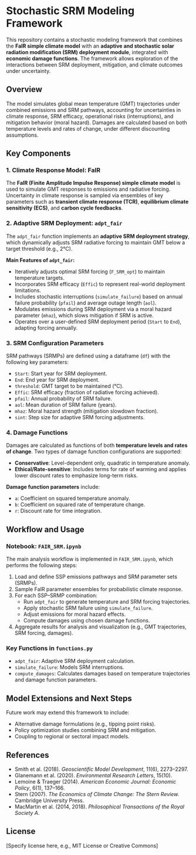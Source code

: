 
# Stochastic SRM Modeling Framework

This repository contains a stochastic modeling framework that combines the **FaIR simple climate model** with an **adaptive and stochastic solar radiation modification (SRM) deployment module**, integrated with **economic damage functions**. The framework allows exploration of the interactions between SRM deployment, mitigation, and climate outcomes under uncertainty.

## Overview

The model simulates global mean temperature (GMT) trajectories under combined emissions and SRM pathways, accounting for uncertainties in climate response, SRM efficacy, operational risks (interruptions), and mitigation behavior (moral hazard). Damages are calculated based on both temperature levels and rates of change, under different discounting assumptions.

## Key Components

### 1. Climate Response Model: FaIR

The **FaIR (Finite Amplitude Impulse Response) simple climate model** is used to simulate GMT responses to emissions and radiative forcing. Uncertainty in climate response is sampled via ensembles of key parameters such as **transient climate response (TCR)**, **equilibrium climate sensitivity (ECS)**, and **carbon cycle feedbacks**.

### 2. Adaptive SRM Deployment: `adpt_fair`

The `adpt_fair` function implements an **adaptive SRM deployment strategy**, which dynamically adjusts SRM radiative forcing to maintain GMT below a target threshold (e.g., 2°C).

**Main Features of `adpt_fair`:**
- Iteratively adjusts optimal SRM forcing (`F_SRM_opt`) to maintain temperature targets.
- Incorporates SRM efficacy (`Effic`) to represent real-world deployment limitations.
- Includes stochastic interruptions (`simulate_failure`) based on annual failure probability (`pfail`) and average outage length (`aol`).
- Modulates emissions during SRM deployment via a moral hazard parameter (`mhaz`), which slows mitigation if SRM is active.
- Operates over a user-defined SRM deployment period (`Start` to `End`), adapting forcing annually.

### 3. SRM Configuration Parameters

SRM pathways (SRMPs) are defined using a dataframe (`df`) with the following key parameters:
- `Start`: Start year for SRM deployment.
- `End`: End year for SRM deployment.
- `threshold`: GMT target to be maintained (°C).
- `Effic`: SRM efficacy (fraction of radiative forcing achieved).
- `pfail`: Annual probability of SRM failure.
- `aol`: Mean duration of SRM failure (years).
- `mhaz`: Moral hazard strength (mitigation slowdown fraction).
- `sint`: Step size for adaptive SRM forcing adjustments.

### 4. Damage Functions

Damages are calculated as functions of both **temperature levels and rates of change**. Two types of damage function configurations are supported:
- **Conservative**: Level-dependent only, quadratic in temperature anomaly.
- **Ethical/Rate-sensitive**: Includes terms for rate of warming and applies lower discount rates to emphasize long-term risks.

**Damage function parameters** include:
- `a`: Coefficient on squared temperature anomaly.
- `b`: Coefficient on squared rate of temperature change.
- `r`: Discount rate for time integration.

## Workflow and Usage

### Notebook: `FAIR_SRM.ipynb`

The main analysis workflow is implemented in `FAIR_SRM.ipynb`, which performs the following steps:
1. Load and define SSP emissions pathways and SRM parameter sets (SRMPs).
2. Sample FaIR parameter ensembles for probabilistic climate response.
3. For each SSP–SRMP combination:
    - Run `adpt_fair` to generate temperature and SRM forcing trajectories.
    - Apply stochastic SRM failure using `simulate_failure`.
    - Adjust emissions for moral hazard effects.
    - Compute damages using chosen damage functions.
4. Aggregate results for analysis and visualization (e.g., GMT trajectories, SRM forcing, damages).

### Key Functions in `functions.py`
- `adpt_fair`: Adaptive SRM deployment calculation.
- `simulate_failure`: Models SRM interruptions.
- `compute_damages`: Calculates damages based on temperature trajectories and damage function parameters.

## Model Extensions and Next Steps

Future work may extend this framework to include:
- Alternative damage formulations (e.g., tipping point risks).
- Policy optimization studies combining SRM and mitigation.
- Coupling to regional or sectoral impact models.

## References
- Smith et al. (2018). *Geoscientific Model Development*, 11(6), 2273–2297.
- Glanemann et al. (2020). *Environmental Research Letters*, 15(10).
- Lemoine & Traeger (2014). *American Economic Journal: Economic Policy*, 6(1), 137–166.
- Stern (2007). *The Economics of Climate Change: The Stern Review.* Cambridge University Press.
- MacMartin et al. (2014, 2018). *Philosophical Transactions of the Royal Society A*.

## License
[Specify license here, e.g., MIT License or Creative Commons]
